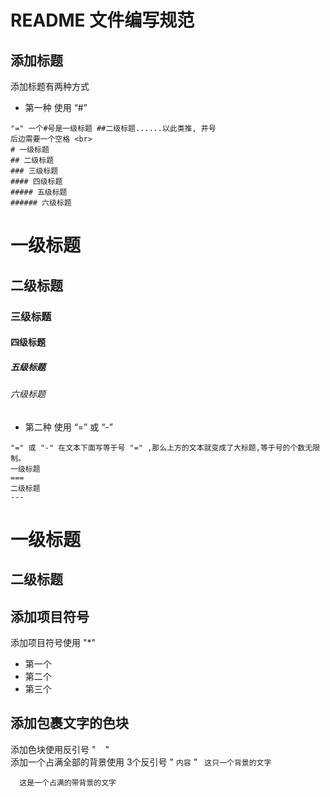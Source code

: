# README 文件编写规范

## 添加标题
添加标题有两种方式 
* 第一种 使用 “#” <br>

```
"=" 一个#号是一级标题 ##二级标题......以此类推, 井号
后边需要一个空格 <br>
# 一级标题
## 二级标题
### 三级标题
#### 四级标题
##### 五级标题
###### 六级标题
```
# 一级标题
## 二级标题
### 三级标题
#### 四级标题
##### 五级标题
###### 六级标题

* 第二种 使用 “=” 或 “-” <br>

```
"=" 或 "-" 在文本下面写等于号 "=" ,那么上方的文本就变成了大标题,等于号的个数无限制。
一级标题
===
二级标题
---
```
一级标题
===
二级标题
---

## 添加项目符号
添加项目符号使用 "*"
* 第一个
* 第二个
* 第三个

## 添加包裹文字的色块
添加色块使用反引号 " ` ` " <br>
添加一个占满全部的背景使用 3个反引号 " ``` 内容 ``` "
`
  这只一个背景的文字
`
```
  这是一个占满的带背景的文字
```
